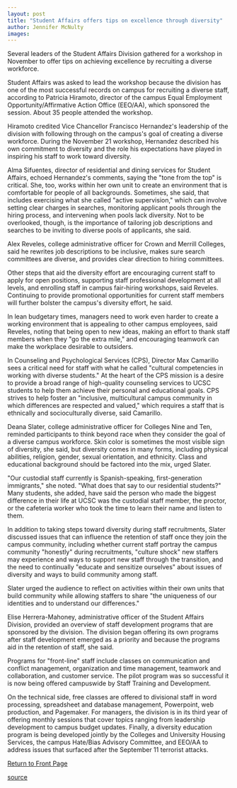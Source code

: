 ```yaml
---
layout: post
title: "Student Affairs offers tips on excellence through diversity"
author: Jennifer McNulty
images:
---
```


Several leaders of the Student Affairs Division gathered for a workshop in November to offer tips on achieving excellence by recruiting a diverse workforce.

Student Affairs was asked to lead the workshop because the division has one of the most successful records on campus for recruiting a diverse staff, according to Patricia Hiramoto, director of the campus Equal Employment Opportunity/Affirmative Action Office (EEO/AA), which sponsored the session. About 35 people attended the workshop.

Hiramoto credited Vice Chancellor Francisco Hernandez's leadership of the division with following through on the campus's goal of creating a diverse workforce. During the November 21 workshop, Hernandez described his own commitment to diversity and the role his expectations have played in inspiring his staff to work toward diversity.

Alma Sifuentes, director of residential and dining services for Student Affairs, echoed Hernandez's comments, saying the "tone from the top" is critical. She, too, works within her own unit to create an environment that is comfortable for people of all backgrounds. Sometimes, she said, that includes exercising what she called "active supervision," which can involve setting clear charges in searches, monitoring applicant pools through the hiring process, and intervening when pools lack diversity. Not to be overlooked, though, is the importance of tailoring job descriptions and searches to be inviting to diverse pools of applicants, she said.

Alex Reveles, college administrative officer for Crown and Merrill Colleges, said he rewrites job descriptions to be inclusive, makes sure search committees are diverse, and provides clear direction to hiring committees.

Other steps that aid the diversity effort are encouraging current staff to apply for open positions, supporting staff professional development at all levels, and enrolling staff in campus fair-hiring workshops, said Reveles. Continuing to provide promotional opportunities for current staff members will further bolster the campus's diversity effort, he said.

In lean budgetary times, managers need to work even harder to create a working environment that is appealing to other campus employees, said Reveles, noting that being open to new ideas, making an effort to thank staff members when they "go the extra mile," and encouraging teamwork can make the workplace desirable to outsiders.

In Counseling and Psychological Services (CPS), Director Max Camarillo sees a critical need for staff with what he called "cultural competencies in working with diverse students." At the heart of the CPS mission is a desire to provide a broad range of high-quality counseling services to UCSC students to help them achieve their personal and educational goals. CPS strives to help foster an "inclusive, multicultural campus community in which differences are respected and valued," which requires a staff that is ethnically and socioculturally diverse, said Camarillo.

Deana Slater, college administrative officer for Colleges Nine and Ten,   
reminded participants to think beyond race when they consider the goal of a diverse campus workforce. Skin color is sometimes the most visible sign of diversity, she said, but diversity comes in many forms, including physical abilities, religion, gender, sexual orientation, and ethnicity. Class and educational background should be factored into the mix, urged Slater.

"Our custodial staff currently is Spanish-speaking, first-generation immigrants," she noted. "What does that say to our residential students?" Many students, she added, have said the person who made the biggest difference in their life at UCSC was the custodial staff member, the proctor, or the cafeteria worker who took the time to learn their name and listen to them.

In addition to taking steps toward diversity during staff recruitments, Slater discussed issues that can influence the retention of staff once they join the campus community, including whether current staff portray the campus community "honestly" during recruitments, "culture shock" new staffers may experience and ways to support new staff through the transition, and the need to continually "educate and sensitize ourselves" about issues of diversity and ways to build community among staff.

Slater urged the audience to reflect on activities within their own units that build community while allowing staffers to share "the uniqueness of our identities and to understand our differences."

Elise Herrera-Mahoney, administrative officer of the Student Affairs Division, provided an overview of staff development programs that are sponsored by the division. The division began offering its own programs after staff development emerged as a priority and because the programs aid in the retention of staff, she said.

Programs for "front-line" staff include classes on communication and conflict management, organization and time management, teamwork and collaboration, and customer service. The pilot program was so successful it is now being offered campuswide by Staff Training and Development.

On the technical side, free classes are offered to divisional staff in word processing, spreadsheet and database management, Powerpoint, web production, and Pagemaker. For managers, the division is in its third year of offering monthly sessions that cover topics ranging from leadership development to campus budget updates. Finally, a diversity education program is being developed jointly by the Colleges and University Housing Services, the campus Hate/Bias Advisory Committee, and EEO/AA to address issues that surfaced after the September 11 terrorist attacks.  
  

  

[Return to Front Page][1]

[1]: http://currents.ucsc.edu/

[source](http://www1.ucsc.edu/currents/02-03/12-02/diversity.html "Permalink to diversity")
